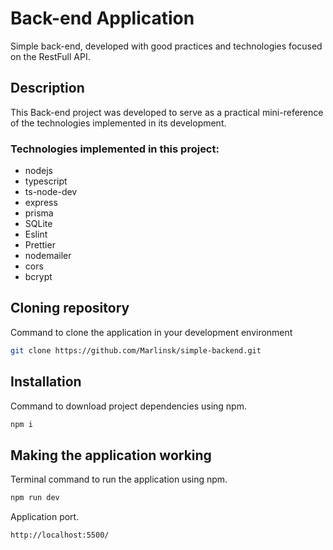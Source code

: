 # Back-end Application
Simple back-end, developed with good practices and technologies focused on the RestFull API.

## Description
This Back-end project was developed to serve as a practical mini-reference of the technologies implemented in its development.

### Technologies implemented in this project:
- nodejs
- typescript
- ts-node-dev
- express
- prisma
- SQLite
- Eslint
- Prettier
- nodemailer
- cors
- bcrypt 

## Cloning repository
Command to clone the application in your development environment
```bash
git clone https://github.com/Marlinsk/simple-backend.git
```

## Installation
Command to download project dependencies using npm.
```bash
npm i
```

## Making the application working
Terminal command to run the application using npm.
```bash
npm run dev
```
Application port.
```bash
http://localhost:5500/
```
